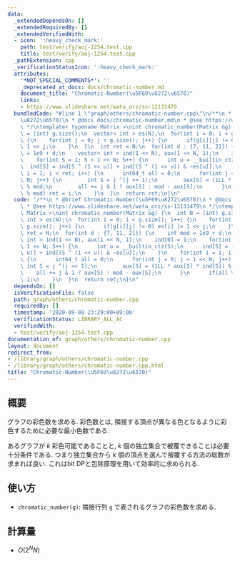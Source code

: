 ```yaml
---
data:
  _extendedDependsOn: []
  _extendedRequiredBy: []
  _extendedVerifiedWith:
  - icon: ':heavy_check_mark:'
    path: test/verify/aoj-1254.test.cpp
    title: test/verify/aoj-1254.test.cpp
  _pathExtension: cpp
  _verificationStatusIcon: ':heavy_check_mark:'
  attributes:
    '*NOT_SPECIAL_COMMENTS*': ''
    _deprecated_at_docs: docs/chromatic-number.md
    document_title: "Chromatic-Number(\u5F69\u8272\u6570)"
    links:
    - https://www.slideshare.net/wata_orz/ss-12131479
  bundledCode: "#line 1 \"graph/others/chromatic-number.cpp\"\n/**\n * @brief Chromatic-Number(\u5F69\
    \u8272\u6570)\n * @docs docs/chromatic-number.md\n * @see https://www.slideshare.net/wata_orz/ss-12131479\n\
    \ */\ntemplate< typename Matrix >\nint chromatic_number(Matrix &g) {\n  int N\
    \ = (int) g.size();\n  vector< int > es(N);\n  for(int i = 0; i < g.size(); i++)\
    \ {\n    for(int j = 0; j < g.size(); j++) {\n      if(g[i][j] != 0) es[i] |=\
    \ 1 << j;\n    }\n  }\n  int ret = N;\n  for(int d : {7, 11, 21}) {\n    int mod\
    \ = 1e9 + d;\n    vector< int > ind(1 << N), aux(1 << N, 1);\n    ind[0] = 1;\n\
    \    for(int S = 1; S < 1 << N; S++) {\n      int u = __builtin_ctz(S);\n    \
    \  ind[S] = ind[S ^ (1 << u)] + ind[(S ^ (1 << u)) & ~es[u]];\n    }\n    for(int\
    \ i = 1; i < ret; i++) {\n      int64_t all = 0;\n      for(int j = 0; j < 1 <<\
    \ N; j++) {\n        int S = j ^(j >> 1);\n        aux[S] = (1LL * aux[S] * ind[S])\
    \ % mod;\n        all += j & 1 ? aux[S] : mod - aux[S];\n      }\n      if(all\
    \ % mod) ret = i;\n    }\n  }\n  return ret;\n}\n"
  code: "/**\n * @brief Chromatic-Number(\u5F69\u8272\u6570)\n * @docs docs/chromatic-number.md\n\
    \ * @see https://www.slideshare.net/wata_orz/ss-12131479\n */\ntemplate< typename\
    \ Matrix >\nint chromatic_number(Matrix &g) {\n  int N = (int) g.size();\n  vector<\
    \ int > es(N);\n  for(int i = 0; i < g.size(); i++) {\n    for(int j = 0; j <\
    \ g.size(); j++) {\n      if(g[i][j] != 0) es[i] |= 1 << j;\n    }\n  }\n  int\
    \ ret = N;\n  for(int d : {7, 11, 21}) {\n    int mod = 1e9 + d;\n    vector<\
    \ int > ind(1 << N), aux(1 << N, 1);\n    ind[0] = 1;\n    for(int S = 1; S <\
    \ 1 << N; S++) {\n      int u = __builtin_ctz(S);\n      ind[S] = ind[S ^ (1 <<\
    \ u)] + ind[(S ^ (1 << u)) & ~es[u]];\n    }\n    for(int i = 1; i < ret; i++)\
    \ {\n      int64_t all = 0;\n      for(int j = 0; j < 1 << N; j++) {\n       \
    \ int S = j ^(j >> 1);\n        aux[S] = (1LL * aux[S] * ind[S]) % mod;\n    \
    \    all += j & 1 ? aux[S] : mod - aux[S];\n      }\n      if(all % mod) ret =\
    \ i;\n    }\n  }\n  return ret;\n}\n"
  dependsOn: []
  isVerificationFile: false
  path: graph/others/chromatic-number.cpp
  requiredBy: []
  timestamp: '2020-09-08 23:29:00+09:00'
  verificationStatus: LIBRARY_ALL_AC
  verifiedWith:
  - test/verify/aoj-1254.test.cpp
documentation_of: graph/others/chromatic-number.cpp
layout: document
redirect_from:
- /library/graph/others/chromatic-number.cpp
- /library/graph/others/chromatic-number.cpp.html
title: "Chromatic-Number(\u5F69\u8272\u6570)"
---
```

## 概要

グラフの彩色数を求める. 彩色数とは, 隣接する頂点が異なる色となるように彩色するために必要な最小色数である.

あるグラフが $k$ 彩色可能であることと, $k$ 個の独立集合で被覆できることは必要十分条件である. つまり独立集合から $k$ 個の頂点を選んで被覆する方法の総数が求まれば良い. これはbit DPと包除原理を用いて効率的に求められる.

## 使い方

* `chromatic_number(g)`: 隣接行列 `g` で表されるグラフの彩色数を求める.

## 計算量

* $O(2^N N)$
